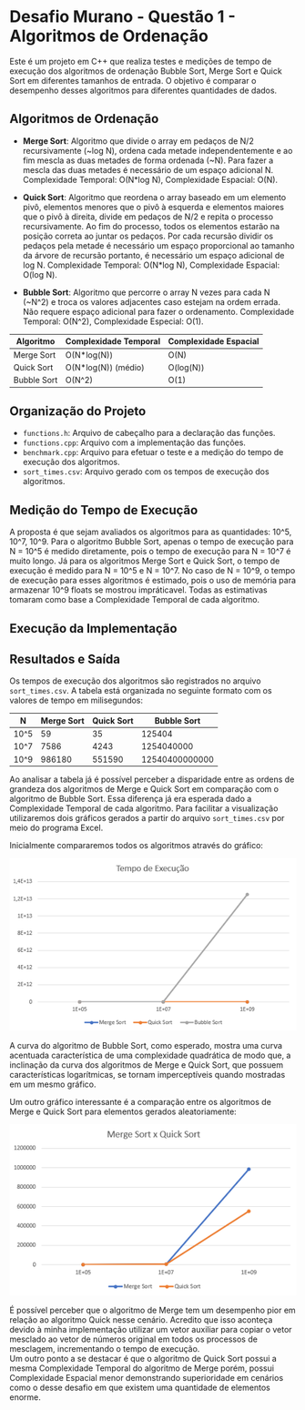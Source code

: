 # Desafio Murano - Questão 1 - Algoritmos de Ordenação


Este é um projeto em C++ que realiza testes e medições de tempo de execução dos algoritmos de ordenação Bubble Sort, Merge Sort e Quick Sort em diferentes tamanhos de entrada. O objetivo é comparar o desempenho desses algoritmos para diferentes quantidades de dados. 

## Algoritmos de Ordenação

- **Merge Sort**: Algoritmo que divide o array em pedaços de N/2 recursivamente (~log N), ordena cada metade independentemente e ao fim mescla as duas metades de forma ordenada (~N). Para fazer a mescla das duas metades é necessário de um espaço adicional N. Complexidade Temporal: O(N*log N), Complexidade Espacial: O(N).

- **Quick Sort**: Algoritmo que reordena o array baseado em um elemento pivô, elementos menores que o pivô à esquerda e elementos maiores que o pivô à direita, divide em pedaços de N/2 e repita o processo recursivamente. Ao fim do processo, todos os elementos estarão na posição correta ao juntar os pedaços. Por cada recursão dividir os pedaços pela metade é necessário um espaço proporcional ao tamanho da árvore de recursão portanto, é necessário um espaço adicional de log N. Complexidade Temporal: O(N*log N), Complexidade Espacial: O(log N).

- **Bubble Sort**: Algoritmo que percorre o array N vezes para cada N (~N^2) e troca os valores adjacentes caso estejam na ordem errada. Não requere espaço adicional para fazer o ordenamento. Complexidade Temporal: O(N^2), Complexidade Especial: O(1).

| Algoritmo     | Complexidade Temporal | Complexidade Espacial |
|---------------|----------------------|-----------------------|
| Merge Sort    | O(N*log(N))          | O(N)                  |
| Quick Sort    | O(N*log(N)) (médio)  | O(log(N))             |
| Bubble Sort   | O(N^2)               | O(1)                  |

## Organização do Projeto

- `functions.h`: Arquivo de cabeçalho para a declaração das funções.
- `functions.cpp`: Arquivo com a implementação das funções.
- `benchmark.cpp`: Arquivo para efetuar o teste e a medição do tempo de execução dos algoritmos.
- `sort_times.csv`: Arquivo gerado com os tempos de execução dos algoritmos.

## Medição do Tempo de Execução

A proposta é que sejam avaliados os algoritmos para as quantidades: 10^5, 10^7, 10^9. Para o algoritmo Bubble Sort, apenas o tempo de execução para N = 10^5 é medido diretamente, pois o tempo de execução para N = 10^7 é muito longo. Já para os algoritmos Merge Sort e Quick Sort, o tempo de execução é medido para N = 10^5 e N = 10^7. No caso de N = 10^9, o tempo de execução para esses algoritmos é estimado, pois o uso de memória para armazenar 10^9 floats se mostrou impráticavel. Todas as estimativas tomaram como base a Complexidade Temporal de cada algoritmo.

## Execução da Implementação

## Resultados e Saída

Os tempos de execução dos algoritmos são registrados no arquivo `sort_times.csv`. A tabela está organizada no seguinte formato com os valores de tempo em milisegundos:

|     N     | Merge Sort | Quick Sort | Bubble Sort     |
|-----------|------------|------------|-----------------|
|    10^5   | 59         | 35         | 125404          |
|    10^7   | 7586       | 4243       | 1254040000      |
|    10^9   | 986180     | 551590     | 12540400000000  |

Ao analisar a tabela já é possível perceber a disparidade entre as ordens de grandeza dos algoritmos de Merge e Quick Sort em comparação com o algoritmo de Bubble Sort. Essa diferença já era esperada dado a Complexidade Temporal de cada algoritmo. Para facilitar a visualização utilizaremos dois gráficos gerados a partir do arquivo `sort_times.csv` por meio do programa Excel.

Inicialmente compararemos todos os algoritmos através do gráfico:

![Tempo de Execução para diferentes quantidades de elementos](images/tempo_execucao.png)

A curva do algoritmo de Bubble Sort, como esperado, mostra uma curva acentuada característica de uma complexidade quadrática de modo que, a inclinação da curva dos algoritmos de Merge e Quick Sort, que possuem características logarítmicas, se tornam imperceptíveis quando mostradas em um mesmo gráfico.

Um outro gráfico interessante é a comparação entre os algoritmos de Merge e Quick Sort para elementos gerados aleatoriamente:

![Tempo de Execução dos algoritmos Merge e Quick](images/mergequick.png)

É possível perceber que o algoritmo de Merge tem um desempenho pior em relação ao algoritmo Quick nesse cenário. Acredito que isso aconteça devido à minha implementação utilizar um vetor auxiliar para copiar o vetor mesclado ao vetor de números original em todos os processos de mesclagem, incrementando o tempo de execução.  
Um outro ponto a se destacar é que o algoritmo de Quick Sort possui a mesma Complexidade Temporal do algoritmo de Merge porém, possui Complexidade Espacial menor demonstrando superioridade em cenários como o desse desafio em que existem uma quantidade de elementos enorme. 



